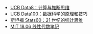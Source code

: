 +   [UCB Data8：计算与推断思维](docs/ucb-data8-notes/README.md)
+   [UCB Data100：数据科学的原理和技巧](docs/ucb-ds100-notes/README.md)
+   [斯坦福 Stats60：21 世纪的统计思维](docs/stat21/README.md)
+   [MIT 18.06 线性代数笔记](docs/mit-18.06-linalg-notes/README.md)